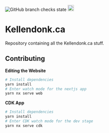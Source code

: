 ![GitHub branch checks state](https://img.shields.io/github/checks-status/kellendonk/webv2/main)
[<img src="https://www.gitpod.io/svg/media-kit/logo-mark.svg" height="20" alt="Open with GitPod">](https://gitpod.io/#https://github.com/kellendonk/webv2)

# Kellendonk.ca

Repository containing all the Kellendonk.ca stuff.

## Contributing

**Editing the Website**

```sh
# Install dependencies
yarn install
# Enter watch mode for the nextjs app
yarn nx serve web
```

**CDK App**

```sh
# Install dependencies
yarn install
# Enter CDK watch mode for the dev stage
yarn nx serve cdk
```

